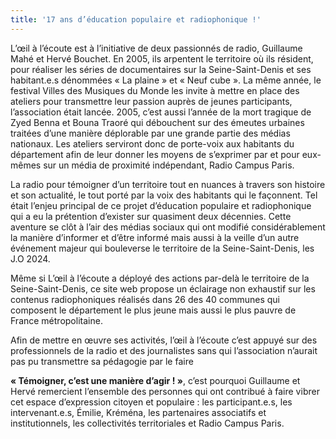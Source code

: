 ```yaml
---
title: '17 ans d’éducation populaire et radiophonique !'
---
```


L’œil à l’écoute est à l’initiative de deux passionnés de radio, Guillaume Mahé et Hervé Bouchet.
En 2005, ils arpentent le territoire où ils résident, pour réaliser les séries de documentaires sur la Seine-Saint-Denis et ses habitant.e.s dénommées « La plaine » et « Neuf cube ». La même année, le festival Villes des Musiques du Monde les invite à mettre en place des ateliers pour transmettre leur passion auprès de jeunes participants, l’association était lancée. 2005, c’est aussi l’année de la mort tragique de Zyed Benna et Bouna Traoré qui débouchent sur des émeutes urbaines traitées d’une manière déplorable par une grande partie des médias nationaux. Les ateliers serviront donc de porte-voix aux habitants du département afin de leur donner les moyens de s’exprimer par et pour eux-mêmes sur un média de proximité indépendant, Radio Campus Paris.

La radio pour témoigner d’un territoire tout en nuances à travers son histoire et son actualité, le tout porté par la voix des habitants qui le façonnent. Tel était l’enjeu principal de ce projet d’éducation populaire et radiophonique qui a eu la prétention d’exister sur quasiment deux décennies. Cette aventure se clôt à l’air des médias sociaux qui ont modifié considérablement la manière d’informer et d’être informé mais aussi à la veille d’un autre événement majeur qui bouleverse le territoire de la Seine-Saint-Denis, les J.O 2024.

Même si L’œil à l’écoute a déployé des actions par-delà le territoire de la Seine-Saint-Denis, ce site web propose un éclairage non exhaustif sur les contenus radiophoniques réalisés dans 26 des 40 communes qui composent le département le plus jeune mais aussi le plus pauvre de France métropolitaine.

Afin de mettre en œuvre ses activités, l’œil à l’écoute c’est appuyé sur des professionnels de la radio et des journalistes sans qui l’association n’aurait pas pu transmettre sa pédagogie par le faire

**« Témoigner, c’est une manière d’agir ! »**, c’est pourquoi Guillaume et Hervé remercient l’ensemble des personnes qui ont contribué à faire vibrer cet espace d’expression citoyen et populaire : les participant.e.s, les intervenant.e.s, Émilie, Kréména, les partenaires associatifs et institutionnels, les collectivités territoriales et Radio Campus Paris.
